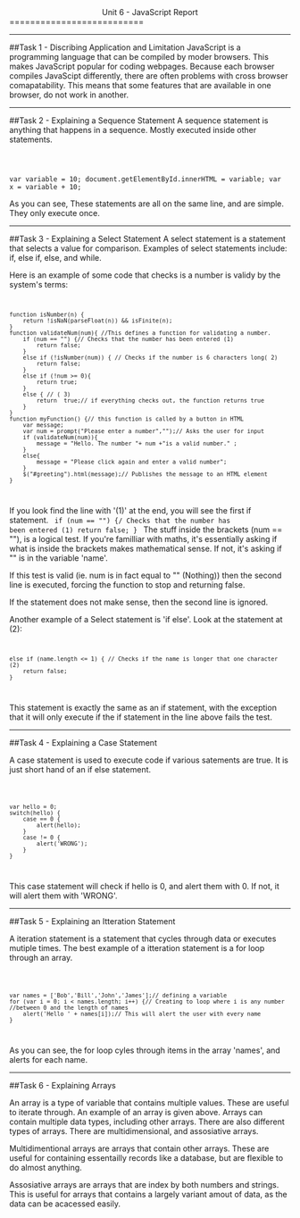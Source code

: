 <center> Unit 6 - JavaScript Report </center>
==========================

-------------------------
##Task 1 - Discribing Application and Limitation
JavaScript is a programming language that can be compiled by moder browsers. This makes JavaScript popular for coding webpages. Because each browser compiles JavaScipt differently, there are often problems with cross browser comapatability. This means that some features that are available in one browser, do not work in another.

--------------------------

##Task 2 - Explaining a Sequence Statement
A sequence statement is anything that happens in a sequence. Mostly executed inside other statements.

<code>

var variable = 10;
document.getElementById.innerHTML = variable;
var x = variable + 10;
</code>

As you can see, These statements are all on the same line, and are simple. They only execute once.


---------------------------
##Task 3 - Explaining a Select Statement
A select statement is a statement that selects a value for comparison. Examples of select statements include: if, else if, else, and while.

Here is an example of some code that checks is a number is validy by the system's terms:
<code>

    function isNumber(n) {
        return !isNaN(parseFloat(n)) && isFinite(n);
    }
    function validateNum(num){ //This defines a function for validating a number.
        if (num == "") {// Checks that the number has been entered (1)
            return false;
        }
        else if (!isNumber(num)) { // Checks if the number is 6 characters long( 2)
            return false;
        }
    	else if (!num >= 0){
    		return true;
    	}
        else { // ( 3)
            return  true;// if everything checks out, the function returns true
        }
    }
    function myFunction() {// this function is called by a button in HTML
        var message;
        var num = prompt("Please enter a number","");// Asks the user for input
        if (validateNum(num)){
            message = "Hello. The number "+ num +"is a valid number." ;
        }
        else{
            message = "Please click again and enter a valid number";
        }
        $("#greeting").html(message);// Publishes the message to an HTML element    
    }
</code>

If you look find the line with '(1)' at the end, you will see the first if statement.
<code>
    if (num == "") {/ Checks that the number has been entered (1)
        return false;
    }
</code>
The stuff inside the brackets (num == ""), is a logical test. If you're familliar with maths, it's essentially asking if what is inside the brackets makes mathematical sense. If not, it's asking if "" is in the variable 'name'.

If this test is valid (ie. num is in fact equal to "" (Nothing)) then the second line is executed, forcing the function to stop and returning false.

If the statement does not make sense, then the second line is ignored.

Another example of a Select statement is 'if else'. Look at the statement at (2):
<code>

	else if (name.length <= 1) { // Checks if the name is longer that one character (2)
		return false;
	}
</code>

This statement is exactly the same as an if statement, with the exception that it will only execute if the if statement in the line above fails the test.

---------------------

##Task 4 - Explaining a Case Statement

A case statement is used to execute code if various satements are true. It is just short hand of an if else statement.

<code>

	var hello = 0;
	switch(hello) {
		case == 0 {
			alert(hello);
		}
		case != 0 {
			alert('WRONG');
		}
	}
</code>

This case statement will check if hello is 0, and alert them with 0. If not, it will alert them with 'WRONG'.

---------------------

##Task 5 - Explaining an Itteration Statement

A iteration statement is a statement that cycles through data or executes mutiple times. The best example of a itteration statement is a for loop through an array.

<code>

	var names = ['Bob','Bill','John','James'];// defining a variable
	for (var i = 0; i < names.length; i++) {// Creating to loop where i is any number					//between 0 and the length of names
		alert('Hello ' + names[i]);// This will alert the user with every name
	}
</code>

As you can see, the for loop cyles through items in the array 'names', and alerts for each name.

---------------------

##Task 6 - Explaining Arrays

An array is a type of variable that contains multiple values. These are useful to iterate through. An example of an array is given above. Arrays can contain multiple data types, including other arrays. There are also different types of arrays. There are multidimensional, and assosiative arrays.

Multidimentional arrays are arrays that contain other arrays. These are useful for containing essentailly records like a database, but are flexible to do almost anything.

Assosiative arrays are arrays that are index by both numbers and strings. This is useful for arrays that contains a largely variant amout of data, as the data can be acacessed easily.